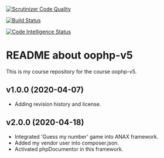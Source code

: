 [![Scrutinizer Code Quality](https://scrutinizer-ci.com/g/bashikr/oophp-v5/badges/quality-score.png?b=master)](https://scrutinizer-ci.com/g/bashikr/oophp-v5/?branch=master)

[![Build Status](https://scrutinizer-ci.com/g/bashikr/oophp-v5/badges/build.png?b=master)](https://scrutinizer-ci.com/g/bashikr/oophp-v5/build-status/master)

[![Code Intelligence Status](https://scrutinizer-ci.com/g/bashikr/oophp-v5/badges/code-intelligence.svg?b=master)](https://scrutinizer-ci.com/code-intelligence)


README about oophp-v5
==================

This is my course repository for the course oophp-v5.


v1.0.0 (2020-04-07)
----------------------

* Adding revision history and license.


v2.0.0 (2020-04-18)
----------------------

* Integrated 'Guess my number' game into ANAX framework.
* Added my vendor user into composer.json.
* Activated phpDocumentor in this framework.
